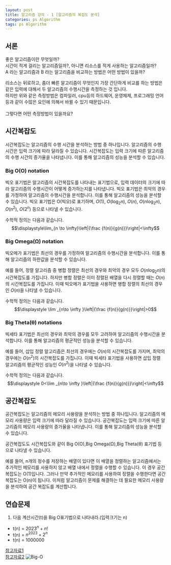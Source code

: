 ```yaml
---
layout: post
title: 알고리즘 강의 - 1 [알고리즘의 복잡도 분석]
categories: ps Algorithm
tags: ps Algorithm
---
```


## 서론
좋은 알고리즘이란 무엇일까?  
시간이 적게 걸리는 알고리즘일까?, 아니면 리소스를 적게 사용하는 알고리즘일까?  
A 라는 알고리즘과 B 라는 알고리즘을 비교하는 방법은 어떤 방법이 있을까?

리소스는 뒤로하고, 좀더 빠른 알고리즘이 무엇인지 가장 간단하게 비교를 하는 방법은  
같은 입력에 대해서 두 알고리즘의 수행시간을 측정하는 것 입니다.  
하지만 위와 같은 측정방법은 컴파일러, cpu등의 하드웨어, 운영체제, 프로그래밍 언어
등과 같이 수많은 요인에 의해서 바뀔 수 있기 때문입니다.<br><br>
그렇다면 어떤 측정방법이 있을까요?<br>
## 시간복잡도
시간복잡도는 알고리즘의 수행 시간을 분석하는 방법 중 하나입니다. 알고리즘의 수행 시간은 입력 크기에 따라 달라질 수 있습니다. 시간복잡도는 입력 크기에 따른 알고리즘의 수행 시간의 증가율을 나타냅니다. 이를 통해 알고리즘의 성능을 분석할 수 있습니다.  

### Big O(O) notation
빅오 표기법은 알고리즘의 시간복잡도를 나타내는 표기법으로, 입력 데이터의 크기에 따라 알고리즘의 수행시간이 어떻게 증가하는지를 나타냅니다. 빅오 표기법은 최악의 경우를 가정하여 알고리즘의 수행시간을 분석합니다. 이를 통해 알고리즘의 성능을 분석할 수 있습니다. 빅오 표기법은 O(빅오)로 표기하며, $O(1)$, $O(\log_2 n)$, $O(n)$, $O(n \log_2 n)$, $O(n^2)$, $O(2^n)$ 등으로 나타낼 수 있습니다.  

수학적 정의는 다음과 같습니다.  
$$\displaystyle\lim_{n \to \infty}\left|{\frac {f(n)}{g(n)}}\right|<\infty$$

### Big Omega(Ω) notation
빅오메가 표기법은 최선의 경우를 가정하여 알고리즘의 수행시간을 분석합니다. 이를 통해 알고리즘의 하한값을 분석할 수 있습니다.  

예를 들어, 정렬 알고리즘 중 병합 정렬은 최선의 경우와 최악의 경우 모두 $O(n\log_2 n)$의 시간복잡도를 가집니다. 하지만 병합 정렬은 이미 정렬된 배열을 다시 정렬할 때는 $O(n)$의 시간복잡도를 가집니다. 이때 빅오메가 표기법을 사용하면 병합 정렬의 최선의 경우인 $O(n)$을 나타낼 수 있습니다.  

수학적 정의는 다음과 같습니다.  
$$\displaystyle \lim _{n\to \infty }\left|{\frac {f(n)}{g(n)}}\right|>0$$
### Big Theta(θ) notations
빅세타 표기법은 최선의 경우와 최악의 경우를 모두 고려하여 알고리즘의 수행시간을 분석합니다. 이를 통해 알고리즘의 평균적인 성능을 분석할 수 있습니다.  

예를 들어, 삽입 정렬 알고리즘은 최선의 경우에는 $O(n)$의 시간복잡도를 가지며, 최악의 경우에는 $O(n^2)$의 시간복잡도를 가집니다. 이때 빅세타 표기법을 사용하면 삽입 정렬 알고리즘의 평균적인 성능인 $O(n^2)$을 나타낼 수 있습니다.

수학적 정의는 다음과 같습니다.  
$$\displaystyle 0<\lim _{n\to \infty }\left|{\frac {f(n)}{g(n)}}\right|<\infty$$

## 공간복잡도
공간복잡도는 알고리즘의 메모리 사용량을 분석하는 방법 중 하나입니다. 알고리즘의 메모리 사용량은 입력 크기에 따라 달라질 수 있습니다. 공간복잡도는 입력 크기에 따른 알고리즘의 메모리 사용량의 증가율을 나타냅니다. 이를 통해 알고리즘의 성능을 분석할 수 있습니다.<br>

공간복잡도도 시간복잡도와 같이 Big O(O),Big Omega(Ω),Big Theta(θ) 표기법 등으로 나타낼 수 있습니다.<br>

예를 들어, n개의 정수를 저장하는 배열이 있다면 이 배열을 정렬하는 알고리즘에서는 추가적인 메모리를 사용하지 않고 배열 내에서 정렬을 수행할 수 있습니다. 이 경우 공간 복잡도는 O(1)입니다. 그러나 만약 추가적인 메모리를 사용하여 정렬을 수행한다면 공간 복잡도는 O(n)이 됩니다. 이처럼 알고리즘이 문제를 해결하는 데 필요한 메모리 사용량을 분석하여 공간 복잡도를 계산합니다.  

## 연습문제
1. 다음 계산시간(t)을 Big O표기법으로 나타내라.(입력크기는 n)
- t(n) = $2023^n+n!$  
- t(n) = $n^{2023} + 2^n$
- t(n) = $1000000$

[참고자료1](https://www.geeksforgeeks.org/analysis-algorithms-big-o-analysis/)  
[참고자료2](https://ko.wikipedia.org/wiki/%EC%8B%9C%EA%B0%84_%EB%B3%B5%EC%9E%A1%EB%8F%84)
![Big-O](https://media.geeksforgeeks.org/wp-content/cdn-uploads/mypic.png)